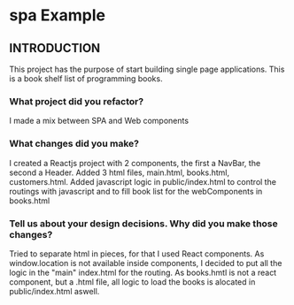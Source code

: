 # spa Example

## INTRODUCTION
This project has the purpose of start building single page applications. This is a book shelf list of programming books.

### What project did you refactor?

I made a mix between SPA and Web components

### What changes did you make?

I created a Reactjs project with 2 components, the first a NavBar, the second a Header.
Added 3 html files, main.html, books.html, customers.html.
Added javascript logic in public/index.html to control the routings with javascript and to fill book list for the webComponents in books.html

### Tell us about your design decisions. Why did you make those changes?

Tried to separate html in pieces, for that I used React components.
As window.location is not available inside components, I decided to put all the logic in the "main" index.html for the routing.
As books.hmtl is not a react component, but a .html file, all logic to load the books is alocated in public/index.html aswell.
